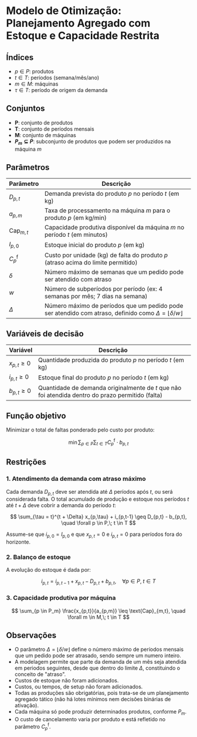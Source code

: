 # Modelo de Otimização: Planejamento Agregado com Estoque e Capacidade Restrita

## Índices

* $p \in P$: produtos
* $t \in T$: períodos (semana/mês/ano)
* $m \in M$: máquinas
* $\tau \in T$: período de origem da demanda

## Conjuntos

* **P**: conjunto de produtos
* **T**: conjunto de períodos mensais
* **M**: conjunto de máquinas
* **$P_m \subseteq P$**: subconjunto de produtos que podem ser produzidos na máquina $m$

## Parâmetros

| Parâmetro           | Descrição                                                                                                                 |
| ------------------- | ------------------------------------------------------------------------------------------------------------------------- |
| $D_{p,t}$           | Demanda prevista do produto $p$ no período $t$ (em kg)                                                                    |
| $a_{p,m}$           | Taxa de processamento na máquina $m$ para o produto $p$ (em kg/min)                                                       |
| $\text{Cap}_{m,t}$  | Capacidade produtiva disponível da máquina $m$ no período $t$ (em minutos)                                                |
| $I_{p,0}$           | Estoque inicial do produto $p$ (em kg)                                                                                    |
| $C^{\text{f}}_{p}$ | Custo por unidade (kg) de falta do produto $p$ (atraso acima do limite permitido)                                              |
| $\delta$            | Número máximo de semanas que um pedido pode ser atendido com atraso                                                       |
| $w$                 | Número de subperíodos por período (ex: 4 semanas por mês; 7 dias na semana)                                                                     |
| $\Delta$            | Número máximo de períodos que um pedido pode ser atendido com atraso, definido como $\Delta = \lfloor \delta / w \rfloor$ |

## Variáveis de decisão

| Variável         | Descrição                                                                                         |
| ---------------- | ------------------------------------------------------------------------------------------------- |
| $x_{p,t} \geq 0$ | Quantidade produzida do produto $p$ no período $t$ (em kg)                                        |
| $i_{p,t} \geq 0$ | Estoque final do produto $p$ no período $t$ (em kg)                                               |
| $b_{p,t} \geq 0$ | Quantidade de demanda originalmente de $t$ que não foi atendida dentro do prazo permitido (falta) |

## Função objetivo

Minimizar o total de faltas ponderado pelo custo por produto:

$$
\min \sum_{p \in P} \sum_{t \in T} C^{\text{f}}_{p} \cdot b_{p,t}
$$

## Restrições

### 1. Atendimento da demanda com atraso máximo

Cada demanda $D_{p,t}$ deve ser atendida até $\Delta$ períodos após $t$, ou será considerada falta. O total acumulado de produção e estoque nos períodos $t$ até $t+\Delta$ deve cobrir a demanda do período $t$:

$$
\sum_{\tau = t}^{t + \Delta} x_{p,\tau} + i_{p,t-1} \geq D_{p,t} - b_{p,t}, \quad \forall p \in P,\; t \in T
$$

Assume-se que $i_{p,0} = I_{p,0}$ e que $x_{p,t} = 0$ e $i_{p,t} = 0$ para períodos fora do horizonte.

### 2. Balanço de estoque

A evolução do estoque é dada por:

$$
i_{p,t} = i_{p,t-1} + x_{p,t} - D_{p,t} + b_{p,t}, \quad \forall p \in P,\; t \in T
$$

### 3. Capacidade produtiva por máquina

$$
\sum_{p \in P_m} \frac{x_{p,t}}{a_{p,m}} \leq \text{Cap}_{m,t}, \quad \forall m \in M,\; t \in T
$$

## Observações

* O parâmetro $\Delta = \lfloor \delta / w \rfloor$ define o número máximo de períodos mensais que um pedido pode ser atrasado, sendo sempre um numero inteiro.
* A modelagem permite que parte da demanda de um mês seja atendida em periodos seguintes, desde que dentro do limite $\Delta$, constituindo o conceito de "atraso".
* Custos de estoque não foram adicionados.
* Custos, ou tempos, de setup não foram adicionados.
* Todas as produções são obrigatórias, pois trata-se de um planejamento agregado tático (não há lotes mínimos nem decisões binárias de ativação).
* Cada máquina só pode produzir determinados produtos, conforme $P_m$.
* O custo de cancelamento varia por produto e está refletido no parâmetro $C^{\text{f}}_{p}$.
